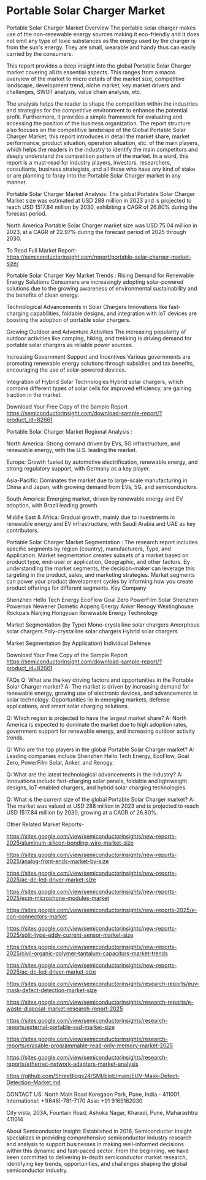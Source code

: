 <h1>Portable Solar Charger Market</h1>
Portable Solar Charger Market Overview
The portable solar charger makes use of the non-renewable energy sources making it eco-friendly and it does not emit any type of toxic substances as the energy used by the charger is from the sun's energy. They are small, wearable and handy thus can easily carried by the consumers.

This report provides a deep insight into the global Portable Solar Charger market covering all its essential aspects. This ranges from a macro overview of the market to micro details of the market size, competitive landscape, development trend, niche market, key market drivers and challenges, SWOT analysis, value chain analysis, etc.

The analysis helps the reader to shape the competition within the industries and strategies for the competitive environment to enhance the potential profit. Furthermore, it provides a simple framework for evaluating and accessing the position of the business organization. The report structure also focuses on the competitive landscape of the Global Portable Solar Charger Market, this report introduces in detail the market share, market performance, product situation, operation situation, etc. of the main players, which helps the readers in the industry to identify the main competitors and deeply understand the competition pattern of the market.
In a word, this report is a must-read for industry players, investors, researchers, consultants, business strategists, and all those who have any kind of stake or are planning to foray into the Portable Solar Charger market in any manner.

Portable Solar Charger Market Analysis:
The global Portable Solar Charger Market size was estimated at USD 288 million in 2023 and is projected to reach USD 1517.84 million by 2030, exhibiting a CAGR of 26.80% during the forecast period.

North America Portable Solar Charger market size was USD 75.04 million in 2023, at a CAGR of 22.97% during the forecast period of 2025 through 2030.

To Read Full Market Report-
https://semiconductorinsight.com/report/portable-solar-charger-market-size/

Portable Solar Charger Key Market Trends :
Rising Demand for Renewable Energy Solutions
Consumers are increasingly adopting solar-powered solutions due to the growing awareness of environmental sustainability and the benefits of clean energy.

Technological Advancements in Solar Chargers
Innovations like fast-charging capabilities, foldable designs, and integration with IoT devices are boosting the adoption of portable solar chargers.

Growing Outdoor and Adventure Activities
The increasing popularity of outdoor activities like camping, hiking, and trekking is driving demand for portable solar chargers as reliable power sources.

Increasing Government Support and Incentives
Various governments are promoting renewable energy solutions through subsidies and tax benefits, encouraging the use of solar-powered devices.

Integration of Hybrid Solar Technologies
Hybrid solar chargers, which combine different types of solar cells for improved efficiency, are gaining traction in the market.

Download Your Free Copy of the Sample Report
https://semiconductorinsight.com/download-sample-report/?product_id=82661

Portable Solar Charger Market Regional Analysis :

North America:
Strong demand driven by EVs, 5G infrastructure, and renewable energy, with the U.S. leading the market.

Europe:
Growth fueled by automotive electrification, renewable energy, and strong regulatory support, with Germany as a key player.

Asia-Pacific:
Dominates the market due to large-scale manufacturing in China and Japan, with growing demand from EVs, 5G, and semiconductors.

South America:
Emerging market, driven by renewable energy and EV adoption, with Brazil leading growth.

Middle East & Africa:
Gradual growth, mainly due to investments in renewable energy and EV infrastructure, with Saudi Arabia and UAE as key contributors.

Portable Solar Charger Market Segmentation :
The research report includes specific segments by region (country), manufacturers, Type, and Application. Market segmentation creates subsets of a market based on product type, end-user or application, Geographic, and other factors. By understanding the market segments, the decision-maker can leverage this targeting in the product, sales, and marketing strategies. Market segments can power your product development cycles by informing how you create product offerings for different segments.
Key Company

Shenzhen Hello Tech Energy
EcoFlow
Goal Zero
PowerFilm Solar
Shenzhen Poweroak Newener
Dometic
Aopeng Energy
Anker
Renogy
Westinghouse
Rockpals
Nanjing Hongyuan Renewable Energy Technology

Market Segmentation (by Type)
Mono-crystalline solar chargers
Amorphous solar chargers
Poly-crystalline solar chargers
Hybrid solar chargers

Market Segmentation (by Application)
Individual
Defense

Download Your Free Copy of the Sample Report
https://semiconductorinsight.com/download-sample-report/?product_id=82661

FAQs
Q: What are the key driving factors and opportunities in the Portable Solar Charger market?
A: The market is driven by increasing demand for renewable energy, growing use of electronic devices, and advancements in solar technology. Opportunities lie in emerging markets, defense applications, and smart solar charging solutions.

Q: Which region is projected to have the largest market share?
A: North America is expected to dominate the market due to high adoption rates, government support for renewable energy, and increasing outdoor activity trends.

Q: Who are the top players in the global Portable Solar Charger market?
A: Leading companies include Shenzhen Hello Tech Energy, EcoFlow, Goal Zero, PowerFilm Solar, Anker, and Renogy.

Q: What are the latest technological advancements in the industry?
A: Innovations include fast-charging solar panels, foldable and lightweight designs, IoT-enabled chargers, and hybrid solar charging technologies.

Q: What is the current size of the global Portable Solar Charger market?
A: The market was valued at USD 288 million in 2023 and is projected to reach USD 1517.84 million by 2030, growing at a CAGR of 26.80%.

Other Related Market Reports-

https://sites.google.com/view/semiconductorinsights/new-reports-2025/aluminum-silicon-bonding-wire-market-size

https://sites.google.com/view/semiconductorinsights/new-reports-2025/analog-front-ends-market-by-size

https://sites.google.com/view/semiconductorinsights/new-reports-2025/ac-dc-led-driver-market-size

https://sites.google.com/view/semiconductorinsights/new-reports-2025/ecm-microphone-modules-market

https://sites.google.com/view/semiconductorinsights/new-reports-2025/e-con-connectors-market

https://sites.google.com/view/semiconductorinsights/new-reports-2025/split-type-eddy-current-sensor-market-size

https://sites.google.com/view/semiconductorinsights/new-reports-2025/civil-organic-polymer-tantalum-capacitors-market-trends

https://sites.google.com/view/semiconductorinsights/new-reports-2025/ac-dc-led-driver-market-size

https://sites.google.com/view/semiconductorinsights/research-reports/euv-mask-defect-detection-market-size

https://sites.google.com/view/semiconductorinsights/research-reports/e-waste-disposal-market-research-report-2025

https://sites.google.com/view/semiconductorinsights/research-reports/external-portable-ssd-market-size

https://sites.google.com/view/semiconductorinsights/research-reports/erasable-programmable-read-only-memory-market-2025

https://sites.google.com/view/semiconductorinsights/research-reports/ethernet-network-adapters-market-analysis

https://github.com/ShreeBlogs24/SMI/blob/main/EUV-Mask-Defect-Detection-Market.md

CONTACT US:
North Main Road Koregaon Park, Pune, India - 411001.
International: +1(646)-781-7170
Asia: +91 9169162030

City vista, 203A, Fountain Road, Ashoka Nagar, Kharadi, Pune, Maharashtra 411014

About Semiconductor Insight:
Established in 2016, Semiconductor Insight specializes in providing comprehensive semiconductor industry research and analysis to support businesses in making well-informed decisions within this dynamic and fast-paced sector. From the beginning, we have been committed to delivering in-depth semiconductor market research, identifying key trends, opportunities, and challenges shaping the global semiconductor industry.
